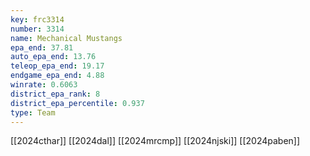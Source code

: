 ```yaml
---
key: frc3314
number: 3314
name: Mechanical Mustangs
epa_end: 37.81
auto_epa_end: 13.76
teleop_epa_end: 19.17
endgame_epa_end: 4.88
winrate: 0.6063
district_epa_rank: 8
district_epa_percentile: 0.937
type: Team
---
```

[[2024cthar]]
[[2024dal]]
[[2024mrcmp]]
[[2024njski]]
[[2024paben]]
